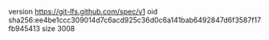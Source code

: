 version https://git-lfs.github.com/spec/v1
oid sha256:ee4be1ccc309014d7c6acd925c36d0c6a141bab6492847d6f3587f17fb945413
size 3008
